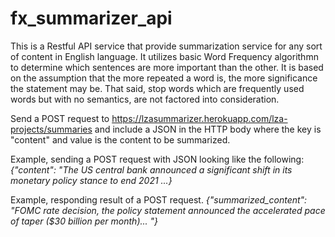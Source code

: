 # fx_summarizer_api

This is a Restful API service that provide summarization service for any sort of content in English language. It utilizes basic Word Frequency algorithmn to determine which sentences are more important than the other. It is based on the assumption that the more repeated a word is, the more significance the statement may be. That said, stop words which are frequently used words but with no semantics, are not factored into consideration. 

Send a POST request to https://lzasummarizer.herokuapp.com/lza-projects/summaries and include a JSON in the HTTP body where the key is "content" and value is the content to be summarized. 

Example, sending a POST request with JSON looking like the following:
*{"content": "The US central bank announced a significant shift in its monetary policy stance to end 2021 ...}*

Example, responding result of a POST request. 
*{"summarized_content": "FOMC rate decision, the policy statement announced the accelerated pace of taper ($30 billion per month)... "}*
